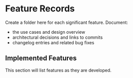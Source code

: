 # Feature Records

Create a folder here for each significant feature. Document:

- the use cases and design overview
- architectural decisions and links to commits
- changelog entries and related bug fixes

## Implemented Features

This section will list features as they are developed.
